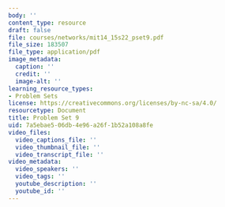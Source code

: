 ```yaml
---
body: ''
content_type: resource
draft: false
file: courses/networks/mit14_15s22_pset9.pdf
file_size: 183507
file_type: application/pdf
image_metadata:
  caption: ''
  credit: ''
  image-alt: ''
learning_resource_types:
- Problem Sets
license: https://creativecommons.org/licenses/by-nc-sa/4.0/
resourcetype: Document
title: Problem Set 9
uid: 7a5ebae5-06db-4e96-a26f-1b52a108a8fe
video_files:
  video_captions_file: ''
  video_thumbnail_file: ''
  video_transcript_file: ''
video_metadata:
  video_speakers: ''
  video_tags: ''
  youtube_description: ''
  youtube_id: ''
---
```

